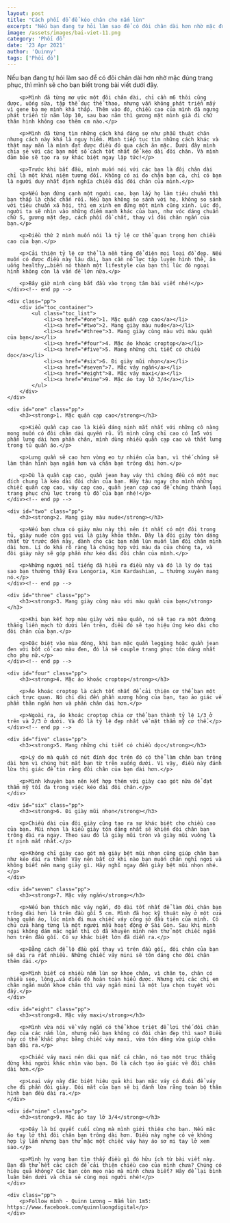 ```yaml
---
layout: post
title: "Cách phối đồ để kéo chân cho nấm lùn"
excerpt: "Nếu bạn đang tự hỏi làm sao để có đôi chân dài hơn nhờ mặc đúng trang phục, thì mình sẽ cho bạn biết trong bài viết dưới đây."
image: /assets/images/bai-viet-11.png
category: 'Phối đồ'
date: '23 Apr 2021'
author: 'Quinny'
tags: ['Phối đồ']
---
```


<div class="blog-content">
    <div class="pp">
        <p>Nếu bạn đang tự hỏi làm sao để có đôi chân dài hơn nhờ mặc đúng trang phục, thì mình sẽ cho bạn biết trong bài viết dưới đây.</p>

        <p>Mình đã từng mơ ước một đôi chân dài, chỉ cần m6 thôi cũng được, uống sữa, tập thể dục thể thao, nhưng vẫn không phát triển mấy vì gene ba mẹ mình khá thấp. Thêm vào đó, chiều cao của mình đã ngưng phát triển từ năm lớp 10, sau bao năm thì gương mặt mình già đi chứ thân hình không cao thêm cm nào.</p>

        <p>Mình đã từng tìm những cách khá đáng sợ như phẫu thuật chân nhưng cách này khá là nguy hiểm. Mình tiếp tục tìm những cách khác và thật may mắn là mình đạt được điều đó qua cách ăn mặc. Dưới đây mình chia sẻ với các bạn một số cách tốt nhất để kéo dài đôi chân. Và mình đảm bảo sẽ tạo ra sự khác biệt ngay lập tức!</p>

        <p>Trước khi bắt đầu, mình muốn nói với các bạn là đôi chân dài chỉ là một khái niệm tương đối. Không có ai đo chân bạn cả, chỉ có bạn là người duy nhất định nghĩa chiều dài đôi chân của mình.</p>

        <p>Nếu bạn đứng cạnh một người cao, bạn lấy họ làm tiêu chuẩn thì bạn thấp là chắc chắn rồi. Nếu bạn không so sánh với họ, không so sánh với tiêu chuẩn xã hội, thì em xinh em đứng một mình cũng xinh. Lúc đó, người ta sẽ nhìn vào những điểm mạnh khác của bạn, như vóc dáng chuẩn chữ S, gương mặt đẹp, cách phối đồ chất, thay vì đôi chân ngắn của bạn.</p>

        <p>Điều thứ 2 mình muốn nói là tỷ lệ cơ thể quan trọng hơn chiều cao của bạn.</p>

        <p>Cải thiện tỷ lệ cơ thể là nền tảng để diện mọi loại đồ đẹp. Nếu muốn có được điều này lâu dài, bạn cần nỗ lực tập luyện hình thể, ăn uống healthy,…biến nó thành một lifestyle của bạn thì lúc đó ngoại hình không còn là vấn đề lớn nữa.</p>

        <p>Bây giờ mình cùng bắt đầu vào trọng tâm bài viết nhé!</p>
    </div><!-- end pp -->

    <div class="pp">
        <div id="toc_container">
            <ul class="toc_list">
                <li><a href="#one">1. Mặc quần cạp cao</a></li>
                <li><a href="#two">2. Mang giày màu nude</a></li>
                <li><a href="#three">3. Mang giày cùng màu với màu quần của bạn</a></li>
                <li><a href="#four">4. Mặc áo khoác croptop</a></li>
                <li><a href="#five">5. Mang những chi tiết có chiều dọc</a></li>
                <li><a href="#six">6. Đi giày mũi nhọn</a></li>
                <li><a href="#seven">7. Mặc váy ngắn</a></li>
                <li><a href="#eight">8. Mặc váy maxi</a></li>
                <li><a href="#nine">9. Mặc áo tay lỡ 3/4</a></li>
            </ul>
        </div>
    </div>

    <div id="one" class="pp">
        <h3><strong>1. Mặc quần cạp cao</strong></h3>

        <p>Kiểu quần cạp cao là kiểu dáng nịnh mắt nhất với những cô nàng mong muốn có đôi chân dài quyến rũ. Vì mình cũng chỉ cao có 1m5 với phần lưng dài hơn phần chân, mình dùng nhiều quần cạp cao và thắt lưng trong tủ quần áo.</p>

        <p>Lưng quần sẽ cao hơn vòng eo tự nhiên của bạn, vì thế chúng sẽ làm thân hình bạn ngắn hơn và chân bạn trông dài hơn.</p>

        <p>Dù là quần cạp cao, quần jean hay váy thì chúng đều có một mục đích chung là kéo dài đôi chân của bạn. Hãy tậu ngay cho mình những chiếc quần cạp cao, váy cạp cao, quần jean cạp cao để chúng thành loại trang phục chủ lực trong tủ đồ của bạn nhé!</p>
    </div><!-- end pp -->

    <div id="two" class="pp">
        <h3><strong>2. Mang giày màu nude</strong></h3>

        <p>Nếu bạn chưa có giày màu này thì nên ít nhất có một đôi trong tủ, giày nude còn gọi vui là giày khỏa thân. Đây là đôi giày tôn dáng nhất từ trước đến này, dành cho các bạn nấm lùn muốn làm đôi chân mình dài hơn. Lí do khá rõ ràng là chúng hợp với màu da của chúng ta, và đôi giày này sẽ góp phần như kéo dài đôi chân của mình.</p>

        <p>Những người nổi tiếng đã hiểu ra điều này và đó là lý do tại sao bạn thường thấy Eva Longoria, Kim Kardashian, … thường xuyên mang nó.</p>
    </div><!-- end pp -->

    <div id="three" class="pp">
        <h3><strong>3. Mang giày cùng màu với màu quần của bạn</strong></h3>

        <p>Khi bạn kết hợp màu giày với màu quần, nó sẽ tạo ra một đường thẳng liền mạch từ dưới lên trên, điều đó sẽ tạo hiệu ứng kéo dài cho đôi chân của bạn.</p>

        <p>Đặc biệt vào mùa đông, khi bạn mặc quần legging hoặc quần jean đen với bốt cổ cao màu đen, đó là sẽ couple trang phục tôn dáng nhất cho phụ nữ.</p>
    </div><!-- end pp -->

    <div id="four" class="pp">
        <h3><strong>4. Mặc áo khoác croptop</strong></h3>

        <p>Áo khoác croptop là cách tốt nhất để cải thiện cơ thể bạn một cách trực quan. Nó chỉ dài đến phần xương hông của bạn, tạo ảo giác về phần thân ngắn hơn và phần chân dài hơn.</p>

        <p>Ngoài ra, áo khoác croptop chia cơ thể bạn thành tỷ lệ 1/3 ở trên và 2/3 ở dưới. Và đó là tỷ lệ đẹp nhất về mặt thẩm mỹ cơ thể.</p>
    </div><!-- end pp -->

    <div id="five" class="pp">
        <h3><strong>5. Mang những chi tiết có chiều dọc</strong></h3>

        <p>Lý do mà quần có nút đính dọc trên đó có thể làm chân bạn trông dài hơn vì chúng hút mắt bạn từ trên xuống dưới. Vì vậy, điều này đánh lừa thị giác để tin rằng đôi chân của bạn dài hơn.</p>

        <p>Mình khuyên bạn nên kết hợp thêm với giày cao gót nữa để đạt thẩm mỹ tối đa trong việc kéo dài đôi chân.</p>
    </div>

    <div id="six" class="pp">
        <h3><strong>6. Đi giày mũi nhọn</strong></h3>

        <p>Chiều dài của đôi giày cũng tạo ra sự khác biệt cho chiều cao của bạn. Mũi nhọn là kiểu giày tôn dáng nhất sẽ khiến đôi chân bạn trông dài ra ngay. Theo sau đó là giày mũi tròn và giày mũi vuông là ít nịnh mắt nhất.</p>

        <p>Không chỉ giày cao gót mà giày bệt mũi nhọn cũng giúp chân bạn như kéo dài ra thêm! Vậy nên bất cứ khi nào bạn muốn chân nghỉ ngơi và không biết nên mang giày gì. Hãy nghĩ ngay đến giày bệt mũi nhọn nhé.</p>
    </div>

    <div id="seven" class="pp">
        <h3><strong>7. Mặc váy ngắn</strong></h3>

        <p>Nếu bạn thích mặc váy ngắn, độ dài tốt nhất để làm đôi chân bạn trông dài hơn là trên đầu gối 5 cm. Mình đã học kỹ thuật này ở một cửa hàng quần áo, lúc mình đi mua chiếc váy công sở đầu tiên của mình. Cô chủ cửa hàng từng là một người mẫu hoạt động ở Sài Gòn. Sau khi mình ngại không dám mặc ngắn thì cô đã khuyên mình nên thử một chiếc ngắn hơn trên đầu gối. Có sự khác biệt lớn đã diễn ra.</p>

        <p>Bằng cách để lộ đầu gối thay vì trên đầu gối, đôi chân của bạn sẽ dài ra rất nhiều. Những chiếc váy mini sẽ tôn dáng cho đôi chân thêm dài.</p>

        <p>Mình biết có nhiều nấm lùn sợ khoe chân, vì chân to, chân có nhiều sẹo, lông,…và điều đó hoàn toàn hiểu được. Nhưng với các chị em chân ngắn muốn khoe chân thì váy ngắn mini là một lựa chọn tuyệt vời đấy.</p>
    </div>

    <div id="eight" class="pp">
        <h3><strong>8. Mặc váy maxi</strong></h3>

        <p>Mình vừa nói về váy ngắn có thể khoe triệt để lợi thế đôi chân đẹp của các nấm lùn, nhưng nếu bạn không có đôi chân đẹp thì sao? Điều này có thể khắc phục bằng chiếc váy maxi, vừa tôn dáng vừa giúp chân bạn dài ra.</p>

        <p>Chiếc váy maxi nên dài qua mắt cá chân, nó tạo một trục thẳng đứng khi người khác nhìn vào bạn. Đó là cách tạo ảo giác vê đôi chân dài hơn.</p>

        <p>Loại váy này đặc biệt hiệu quả khi bạn mặc váy có đuôi để váy che đi phần đôi giày. Đôi mắt của bạn sẽ bị đánh lừa rằng toàn bộ thân hình bạn đều dài ra.</p>
    </div>

    <div id="nine" class="pp">
        <h3><strong>9. Mặc áo tay lỡ 3/4</strong></h3>

        <p>Đây là bí quyết cuối cùng mà mình giới thiệu cho bạn. Nếu mặc áo tay lở thì đôi chân bạn trông dài hơn. Điều này nghe có vẻ không hợp lý lắm nhưng bạn thử mặc một chiếc váy hay áo sơ mi tay lở xem sao.</p>

        <p>Mình hy vọng bạn tìm thấy điều gì đó hữu ích từ bài viết này. Bạn đã thử hết các cách để cải thiện chiều cao của mình chưa? Chúng có hiệu quả không? Các bạn còn mẹo nào mà mình chưa biết? Hãy để lại bình luận bên dưới và chia sẻ cùng mọi người nhé!</p>
    </div>

    <div class="pp">
        <p>Follow mình - Quinn Lương – Nấm lùn 1m5: https://www.facebook.com/quinnluongdigital</p>
    </div>
</div><!-- end content -->
